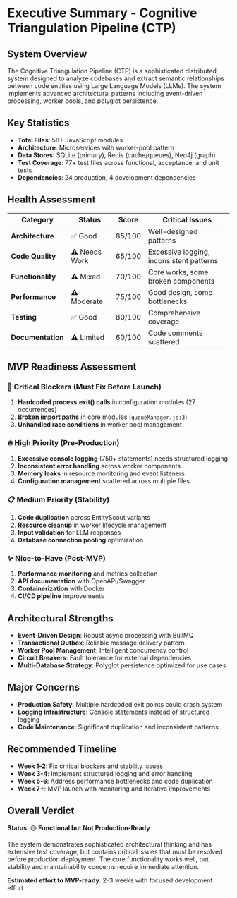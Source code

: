 # Executive Summary - Cognitive Triangulation Pipeline (CTP)

## System Overview

The Cognitive Triangulation Pipeline (CTP) is a sophisticated distributed system designed to analyze codebases and extract semantic relationships between code entities using Large Language Models (LLMs). The system implements advanced architectural patterns including event-driven processing, worker pools, and polyglot persistence.

## Key Statistics

- **Total Files**: 58+ JavaScript modules
- **Architecture**: Microservices with worker-pool pattern
- **Data Stores**: SQLite (primary), Redis (cache/queues), Neo4j (graph)
- **Test Coverage**: 77+ test files across functional, acceptance, and unit tests
- **Dependencies**: 24 production, 4 development dependencies

## Health Assessment

| Category | Status | Score | Critical Issues |
|----------|--------|-------|----------------|
| **Architecture** | ✅ Good | 85/100 | Well-designed patterns |
| **Code Quality** | ⚠️ Needs Work | 65/100 | Excessive logging, inconsistent patterns |
| **Functionality** | ⚠️ Mixed | 70/100 | Core works, some broken components |
| **Performance** | ⚠️ Moderate | 75/100 | Good design, some bottlenecks |
| **Testing** | ✅ Good | 80/100 | Comprehensive coverage |
| **Documentation** | ⚠️ Limited | 60/100 | Code comments scattered |

## MVP Readiness Assessment

### 🚨 Critical Blockers (Must Fix Before Launch)
1. **Hardcoded process.exit() calls** in configuration modules (27 occurrences)
2. **Broken import paths** in core modules (`queueManager.js:3`)
3. **Unhandled race conditions** in worker pool management

### 🔥 High Priority (Pre-Production)
1. **Excessive console logging** (750+ statements) needs structured logging
2. **Inconsistent error handling** across worker components
3. **Memory leaks** in resource monitoring and event listeners
4. **Configuration management** scattered across multiple files

### 📋 Medium Priority (Stability)
1. **Code duplication** across EntityScout variants
2. **Resource cleanup** in worker lifecycle management
3. **Input validation** for LLM responses
4. **Database connection pooling** optimization

### ✨ Nice-to-Have (Post-MVP)
1. **Performance monitoring** and metrics collection
2. **API documentation** with OpenAPI/Swagger
3. **Containerization** with Docker
4. **CI/CD pipeline** improvements

## Architectural Strengths

- **Event-Driven Design**: Robust async processing with BullMQ
- **Transactional Outbox**: Reliable message delivery pattern
- **Worker Pool Management**: Intelligent concurrency control
- **Circuit Breakers**: Fault tolerance for external dependencies
- **Multi-Database Strategy**: Polyglot persistence optimized for use cases

## Major Concerns

- **Production Safety**: Multiple hardcoded exit points could crash system
- **Logging Infrastructure**: Console statements instead of structured logging
- **Code Maintenance**: Significant duplication and inconsistent patterns

## Recommended Timeline

- **Week 1-2**: Fix critical blockers and stability issues
- **Week 3-4**: Implement structured logging and error handling
- **Week 5-6**: Address performance bottlenecks and code duplication
- **Week 7+**: MVP launch with monitoring and iterative improvements

## Overall Verdict

**Status**: 🟡 **Functional but Not Production-Ready**

The system demonstrates sophisticated architectural thinking and has extensive test coverage, but contains critical issues that must be resolved before production deployment. The core functionality works well, but stability and maintainability concerns require immediate attention.

**Estimated effort to MVP-ready**: 2-3 weeks with focused development effort.